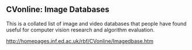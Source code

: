 ## CVonline: Image Databases
This is a collated list of image and video databases that people have found useful for computer vision research and algorithm evaluation.

http://homepages.inf.ed.ac.uk/rbf/CVonline/Imagedbase.htm
